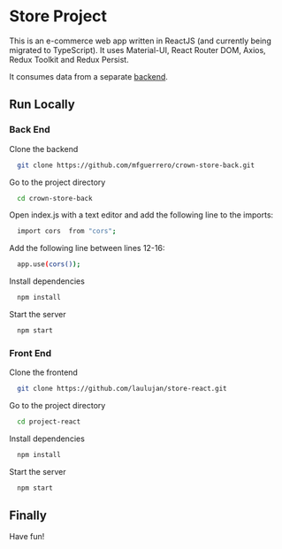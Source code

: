 # Store Project

This is an e-commerce web app written in ReactJS (and currently being migrated to TypeScript). It uses Material-UI, React Router DOM, Axios, Redux Toolkit and Redux Persist.

It consumes data from a separate [backend](https://github.com/mfguerrero/crown-store-back).

## Run Locally

### Back End

Clone the backend

```bash
  git clone https://github.com/mfguerrero/crown-store-back.git
```

Go to the project directory

```bash
  cd crown-store-back
```

Open index.js with a text editor and add the following line to the imports:

```bash
  import cors  from "cors";
```

Add the following line between lines 12-16:

```bash
  app.use(cors());
```

Install dependencies

```bash
  npm install
```

Start the server

```bash
  npm start
```

### Front End

Clone the frontend

```bash
  git clone https://github.com/laulujan/store-react.git
```

Go to the project directory

```bash
  cd project-react
```

Install dependencies

```bash
  npm install
```

Start the server

```bash
  npm start
```

## Finally

Have fun!

  
